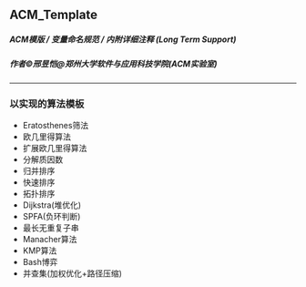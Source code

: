 ## ACM_Template
##### ACM模版 / 变量命名规范 / 内附详细注释 (Long Term Support)  
##### 作者&copy;邢昱恺@郑州大学软件与应用科技学院(ACM实验室)
---
### 以实现的算法模板
* Eratosthenes筛法
* 欧几里得算法
* 扩展欧几里得算法
* 分解质因数
* 归并排序
* 快速排序
* 拓扑排序
* Dijkstra(堆优化)
* SPFA(负环判断)
* 最长无重复子串
* Manacher算法
* KMP算法
* Bash博弈
* 并查集(加权优化+路径压缩)

